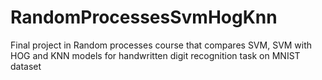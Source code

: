 # RandomProcessesSvmHogKnn
Final project in Random processes course that compares SVM, SVM with HOG and KNN models for handwritten digit recognition task on MNIST dataset
